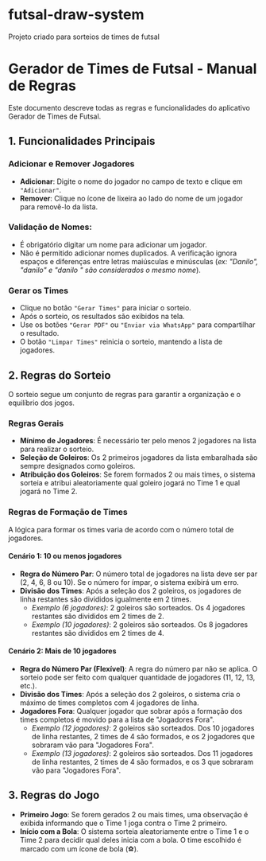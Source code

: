 # futsal-draw-system
Projeto criado para sorteios de times de futsal

# Gerador de Times de Futsal - Manual de Regras

Este documento descreve todas as regras e funcionalidades do aplicativo Gerador de Times de Futsal.

## 1. Funcionalidades Principais

### Adicionar e Remover Jogadores
- **Adicionar**: Digite o nome do jogador no campo de texto e clique em `"Adicionar"`.
- **Remover**: Clique no ícone de lixeira ao lado do nome de um jogador para removê-lo da lista.

### Validação de Nomes:
- É obrigatório digitar um nome para adicionar um jogador.
- Não é permitido adicionar nomes duplicados. A verificação ignora espaços e diferenças entre letras maiúsculas e minúsculas (*ex: "Danilo", "danilo" e "danilo " são considerados o mesmo nome*).

### Gerar os Times
- Clique no botão `"Gerar Times"` para iniciar o sorteio.
- Após o sorteio, os resultados são exibidos na tela.
- Use os botões `"Gerar PDF"` ou `"Enviar via WhatsApp"` para compartilhar o resultado.
- O botão `"Limpar Times"` reinicia o sorteio, mantendo a lista de jogadores.

## 2. Regras do Sorteio

O sorteio segue um conjunto de regras para garantir a organização e o equilíbrio dos jogos.

### Regras Gerais
- **Mínimo de Jogadores**: É necessário ter pelo menos 2 jogadores na lista para realizar o sorteio.
- **Seleção de Goleiros**: Os 2 primeiros jogadores da lista embaralhada são sempre designados como goleiros.
- **Atribuição dos Goleiros**: Se forem formados 2 ou mais times, o sistema sorteia e atribui aleatoriamente qual goleiro jogará no Time 1 e qual jogará no Time 2.

### Regras de Formação de Times

A lógica para formar os times varia de acordo com o número total de jogadores.

#### Cenário 1: 10 ou menos jogadores
- **Regra do Número Par**: O número total de jogadores na lista deve ser par (2, 4, 6, 8 ou 10). Se o número for ímpar, o sistema exibirá um erro.
- **Divisão dos Times**: Após a seleção dos 2 goleiros, os jogadores de linha restantes são divididos igualmente em 2 times.
  - *Exemplo (6 jogadores)*: 2 goleiros são sorteados. Os 4 jogadores restantes são divididos em 2 times de 2.
  - *Exemplo (10 jogadores)*: 2 goleiros são sorteados. Os 8 jogadores restantes são divididos em 2 times de 4.

#### Cenário 2: Mais de 10 jogadores
- **Regra do Número Par (Flexível)**: A regra do número par não se aplica. O sorteio pode ser feito com qualquer quantidade de jogadores (11, 12, 13, etc.).
- **Divisão dos Times**: Após a seleção dos 2 goleiros, o sistema cria o máximo de times completos com 4 jogadores de linha.
- **Jogadores Fora**: Qualquer jogador que sobrar após a formação dos times completos é movido para a lista de "Jogadores Fora".
  - *Exemplo (12 jogadores)*: 2 goleiros são sorteados. Dos 10 jogadores de linha restantes, 2 times de 4 são formados, e os 2 jogadores que sobraram vão para "Jogadores Fora".
  - *Exemplo (13 jogadores)*: 2 goleiros são sorteados. Dos 11 jogadores de linha restantes, 2 times de 4 são formados, e os 3 que sobraram vão para "Jogadores Fora".

## 3. Regras do Jogo

- **Primeiro Jogo**: Se forem gerados 2 ou mais times, uma observação é exibida informando que o Time 1 joga contra o Time 2 primeiro.
- **Início com a Bola**: O sistema sorteia aleatoriamente entre o Time 1 e o Time 2 para decidir qual deles inicia com a bola. O time escolhido é marcado com um ícone de bola (⚽).
